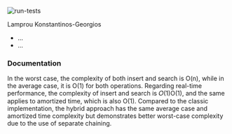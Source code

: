 ![run-tests](../../workflows/run-tests/badge.svg)

Lamprou Konstantinos-Georgios

- ...
- ...

### Documentation

In the worst case, the complexity of both insert and search is O(n), while in the average case, it is O(1) for both operations. Regarding real-time performance, the complexity of insert and search is 𝑂(1)O(1), and the same applies to amortized time, which is also O(1). Compared to the classic implementation, the hybrid approach has the same average case and amortized time complexity but demonstrates better worst-case complexity due to the use of separate chaining.

